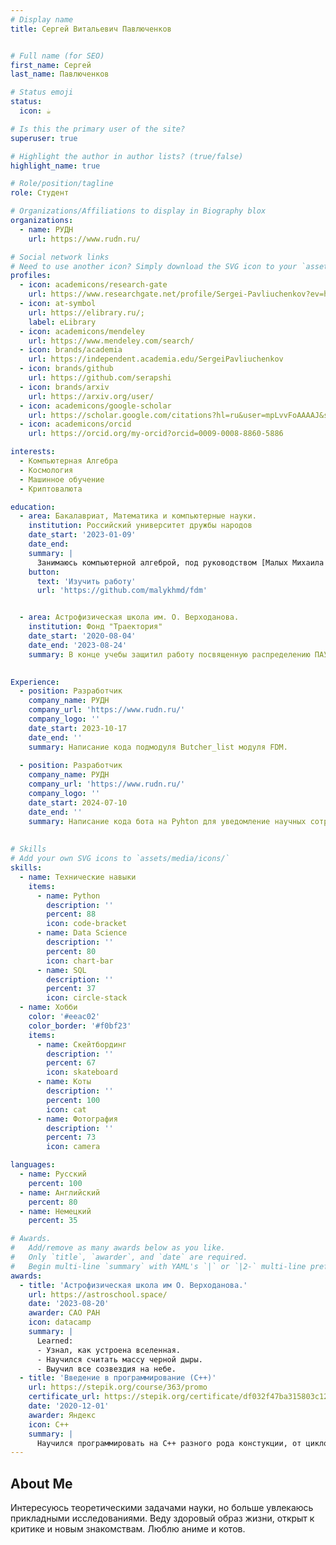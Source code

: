 ```yaml
---
# Display name
title: Сергей Витальевич Павлюченков 


# Full name (for SEO)
first_name: Сергей
last_name: Павлюченков

# Status emoji
status:
  icon: ☕️

# Is this the primary user of the site?
superuser: true

# Highlight the author in author lists? (true/false)
highlight_name: true

# Role/position/tagline
role: Студент

# Organizations/Affiliations to display in Biography blox
organizations:
  - name: РУДН
    url: https://www.rudn.ru/

# Social network links
# Need to use another icon? Simply download the SVG icon to your `assets/media/icons/` folder.
profiles:
  - icon: academicons/research-gate
    url: https://www.researchgate.net/profile/Sergei-Pavliuchenkov?ev=hdr_xprf&_tp=eyJjb250ZXh0Ijp7ImZpcnN0UGFnZSI6ImxvZ2luIiwicGFnZSI6ImhvbWUiLCJwcmV2aW91c1BhZ2UiOiJsb2dpbiIsInBvc2l0aW9uIjoiZ2xvYmFsSGVhZGVyIn19
  - icon: at-symbol
    url: https://elibrary.ru/;
    label: eLibrary
  - icon: academicons/mendeley
    url: https://www.mendeley.com/search/
  - icon: brands/academia
    url: https://independent.academia.edu/SergeiPavliuchenkov
  - icon: brands/github
    url: https://github.com/serapshi
  - icon: brands/arxiv
    url: https://arxiv.org/user/
  - icon: academicons/google-scholar
    url: https://scholar.google.com/citations?hl=ru&user=mpLvvFoAAAAJ&scilu=&scisig=ANI4uE0AAAAAZtq2DLQw_LpCR7hgRPwQsQALVcs&gmla=AC6lMd-Hsbh7AAJhwLMAZ4bkVL75LDYdIDVYP8CcarYbFyKKo2BKFH3SU9IhNCp8EBZYGZ6P3JtJZ05kCkh0jG6KKMefhOk5aGl9WrBppHFXLokRvuuHSvZvTPXHfI8Zsrxl68rl&sciund=16294625035915473630
  - icon: academicons/orcid
    url: https://orcid.org/my-orcid?orcid=0009-0008-8860-5886

interests:
  - Компьютерная Алгебра
  - Космология
  - Машинное обучение
  - Криптовалюта

education:
  - area: Бакалавриат, Математика и компьютерные науки.
    institution: Российский университет дружбы народов
    date_start: '2023-01-09'
    date_end: 
    summary: |
      Занимаюсь компьютерной алгеброй, под руководством [Малых Михаила Дмитриевича](https://malykhmd.neocities.org/).
    button:
      text: 'Изучить работу'
      url: 'https://github.com/malykhmd/fdm'


  - area: Астрофизическая школа им. О. Верходанова.
    institution: Фонд "Траектория"
    date_start: '2020-08-04'
    date_end: '2023-08-24'
    summary: В конце учебы защитил работу посвященную распределению ПАУ в ИККТ. 

      
Experience:
  - position: Разработчик
    company_name: РУДН
    company_url: 'https://www.rudn.ru/'
    company_logo: ''
    date_start: 2023-10-17
    date_end: ''
    summary: Написание кода подмодуля Butcher_list модуля FDM. 
      
  - position: Разработчик
    company_name: РУДН
    company_url: 'https://www.rudn.ru/'
    company_logo: ''
    date_start: 2024-07-10
    date_end: ''
    summary: Написание кода бота на Pyhton для уведомление научных сотрудников о новых грантах.
      
    
# Skills
# Add your own SVG icons to `assets/media/icons/`
skills:
  - name: Технические навыки
    items:
      - name: Python
        description: ''
        percent: 88
        icon: code-bracket
      - name: Data Science
        description: ''
        percent: 80
        icon: chart-bar
      - name: SQL
        description: ''
        percent: 37
        icon: circle-stack
  - name: Хобби
    color: '#eeac02'
    color_border: '#f0bf23'
    items:
      - name: Скейтбординг
        description: ''
        percent: 67
        icon: skateboard
      - name: Коты
        description: ''
        percent: 100
        icon: cat
      - name: Фотография
        description: ''
        percent: 73
        icon: camera

languages:
  - name: Русский
    percent: 100
  - name: Английский
    percent: 80
  - name: Немецкий
    percent: 35

# Awards.
#   Add/remove as many awards below as you like.
#   Only `title`, `awarder`, and `date` are required.
#   Begin multi-line `summary` with YAML's `|` or `|2-` multi-line prefix and indent 2 spaces below.
awards:
  - title: 'Астрофизическая школа им О. Верходанова.'
    url: https://astroschool.space/
    date: '2023-08-20'
    awarder: САО РАН
    icon: datacamp
    summary: |
      Learned:
      - Узнал, как устроена вселенная.
      - Научился считать массу черной дыры.
      - Выучил все созвездия на небе.
  - title: 'Введение в программирование (C++)'
    url: https://stepik.org/course/363/promo
    certificate_url: https://stepik.org/certificate/df032f47ba315803c12ca86172c58ee48d8ad108.pdf
    date: '2020-12-01'
    awarder: Яндекс
    icon: C++
    summary: |
      Научился программировать на C++ разного рода констукции, от циклов до структур. 
---
```


## About Me

Интересуюсь теоретическими задачами науки, но больше увлекаюсь прикладными исследованиями. Веду здоровый образ жизни, открыт к критике и новым знакомствам. Люблю аниме и котов.
